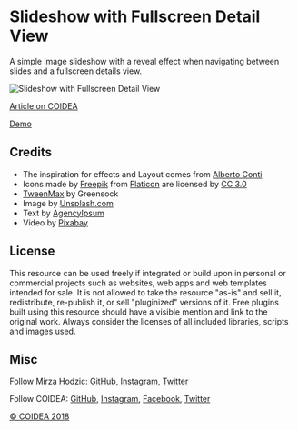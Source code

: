 # Slideshow with Fullscreen Detail View

A simple image slideshow with a reveal effect when navigating between slides and a fullscreen details view.

![Slideshow with Fullscreen Detail View](https://coidea.website/api/wp-content/uploads/2019/01/slideshow-with-fullscreen-detail-view.png)

[Article on COIDEA](https://coidea.website/categories/challenges/slideshow-with-fullscreen-detail-view/)

[Demo](https://coidea.website/demos/slideshow-with-fullscreen-detail-view/)

## Credits
- The inspiration for effects and Layout comes from [Alberto Conti](https://dribbble.com/shots/4822277-NYC)
- Icons made by [Freepik](https://www.freepik.com/) from [Flaticon](https://www.flaticon.com/) are licensed by [CC 3.0](http://creativecommons.org/licenses/by/3.0/)
- [TweenMax](https://greensock.com/tweenmax) by Greensock
- Image by [Unsplash.com](https://unsplash.com/)
- Text by [AgencyIpsum](http://agency-ipsum.com/)
- Video by [Pixabay](https://pixabay.com/de/videos/animation-buchstaben-zeichen-3d-7529/)

## License
This resource can be used freely if integrated or build upon in personal or commercial projects such as websites, web apps and web templates intended for sale. It is not allowed to take the resource "as-is" and sell it, redistribute, re-publish it, or sell "pluginized" versions of it. Free plugins built using this resource should have a visible mention and link to the original work. Always consider the licenses of all included libraries, scripts and images used.

## Misc

Follow Mirza Hodzic: [GitHub](https://github.com/MirzaHodzic), [Instagram](https://www.instagram.com/mirza__h__/), [Twitter](https://twitter.com/mirzahodzic88)

Follow COIDEA: [GitHub](https://github.com/COIDEAwebsite), [Instagram](https://www.instagram.com/coidea.website/), [Facebook](https://www.facebook.com/Coidea), [Twitter](https://twitter.com/CoideaW)

[© COIDEA 2018](https://coidea.website)